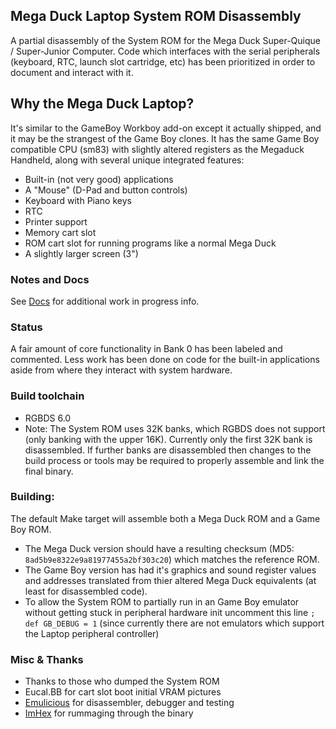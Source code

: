 
## Mega Duck Laptop System ROM Disassembly
A partial disassembly of the System ROM for the Mega Duck Super-Quique / Super-Junior Computer. Code which interfaces with the serial peripherals (keyboard, RTC, launch slot cartridge, etc) has been prioritized in order to document and interact with it.

## Why the Mega Duck Laptop?
It's similar to the GameBoy Workboy add-on except it actually shipped, and it may be the strangest of the Game Boy clones. It has the same Game Boy compatible CPU (sm83) with slightly altered registers as the Megaduck Handheld, along with several unique integrated features:
- Built-in (not very good) applications
- A "Mouse" (D-Pad and button controls)
- Keyboard with Piano keys
- RTC
- Printer support
- Memory cart slot
- ROM cart slot for running programs like a normal Mega Duck
- A slightly larger screen (3")

### Notes and Docs
See [Docs](/Docs) for additional work in progress info.


### Status
A fair amount of core functionality in Bank 0 has been labeled and commented. Less work has been done on code for the built-in applications aside from where they interact with system hardware.

### Build toolchain
- RGBDS 6.0
- Note: The System ROM uses 32K banks, which RGBDS does not support (only banking with the upper 16K). Currently only the first 32K bank is disassembled. If further banks are disassembled then changes to the build process or tools may be required to properly assemble and link the final binary.

### Building:
The default Make target will assemble both a Mega Duck ROM and a Game Boy ROM.
- The Mega Duck version should have a resulting checksum (MD5: `8ad5b9e8322e9a81977455a2bf303c20`) which matches the reference ROM.
- The Game Boy version has had it's graphics and sound register values and addresses translated from thier altered Mega Duck equivalents (at least for disassembled code).
- To allow the System ROM to partially run in an Game Boy emulator without getting stuck in peripheral hardware init uncomment this line `; def GB_DEBUG = 1` (since currently there are not emulators which support the Laptop peripheral controller)


### Misc & Thanks
- Thanks to those who dumped the System ROM
- Eucal.BB for cart slot boot initial VRAM pictures
- [Emulicious](https://emulicious.net/) for disassembler, debugger and testing
- [ImHex](https://github.com/WerWolv/ImHex) for rummaging through the binary
